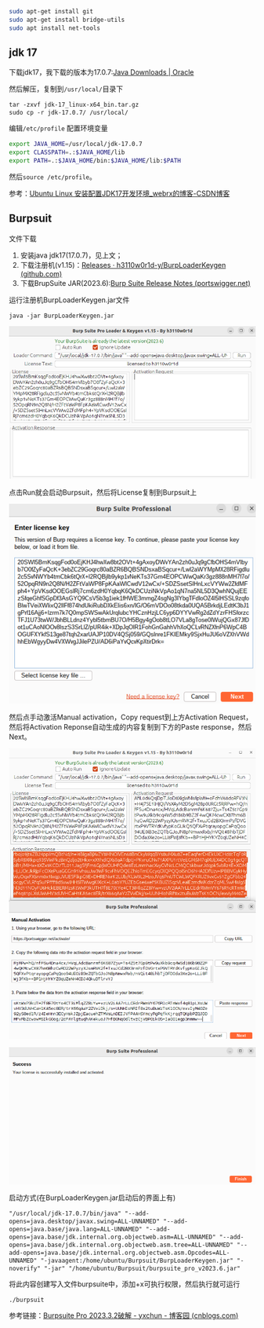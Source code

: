 
```bash
sudo apt-get install git
sudo apt-get install bridge-utils
sudo apt install net-tools
```


## jdk 17
下载jdk17，我下载的版本为17.0.7:[Java Downloads | Oracle](https://www.oracle.com/java/technologies/downloads/#java17)

然后解压，复制到`/usr/local/`目录下

```shell
tar -zxvf jdk-17_linux-x64_bin.tar.gz
sudo cp -r jdk-17.0.7/ /usr/local/
```

编辑`/etc/profile` 配置环境变量

```sh
export JAVA_HOME=/usr/local/jdk-17.0.7
export CLASSPATH=.:$JAVA_HOME/lib
export PATH=.:$JAVA_HOME/bin:$JAVA_HOME/lib:$PATH
```

然后`source /etc/profile`。

参考：[Ubuntu Linux 安装配置JDK17开发环境_webrx的博客-CSDN博客](https://blog.csdn.net/webrx/article/details/120678805)

## Burpsuit
文件下载
1. 安装java jdk17(17.0.7)，见上文；
2. 下载注册机(v1.15)：[Releases · h3110w0r1d-y/BurpLoaderKeygen (github.com)](https://github.com/h3110w0r1d-y/BurpLoaderKeygen/releases)
3. 下载BrupSuite JAR(2023.6):[Burp Suite Release Notes (portswigger.net)](https://portswigger.net/burp/releases)

运行注册机BurpLoaderKeygen.jar文件
```
java -jar BurpLoaderKeygen.jar
```

![](images/Pasted%20image%2020230613100826.png)

点击Run就会启动Burpsuit，然后将License复制到Burpsuit上

![](images/Pasted%20image%2020230613100913.png)

然后点手动激活Manual activation，Copy request到上方Activation Request，然后将Activation Reponse自动生成的内容复制到下方的Paste response，然后Next。

![](images/Pasted%20image%2020230613101104.png)

![](images/Pasted%20image%2020230613101218.png)

启动方式(在BurpLoaderKeygen.jar启动后的界面上有)

```
"/usr/local/jdk-17.0.7/bin/java" "--add-opens=java.desktop/javax.swing=ALL-UNNAMED" "--add-opens=java.base/java.lang=ALL-UNNAMED" "--add-opens=java.base/jdk.internal.org.objectweb.asm=ALL-UNNAMED" "--add-opens=java.base/jdk.internal.org.objectweb.asm.tree=ALL-UNNAMED" "--add-opens=java.base/jdk.internal.org.objectweb.asm.Opcodes=ALL-UNNAMED" "-javaagent:/home/ubuntu/Burpsuit/BurpLoaderKeygen.jar" "-noverify" "-jar" "/home/ubuntu/Burpsuit/burpsuite_pro_v2023.6.jar" 
```

将此内容创建写入文件burpsuite中，添加+x可执行权限，然后执行就可运行
```
./burpsuit
```

参考链接：[Burpsuite Pro 2023.3.2破解 - yxchun - 博客园 (cnblogs.com)](https://www.cnblogs.com/ychun/p/17391122.html)



